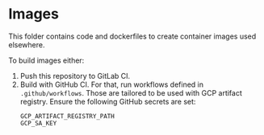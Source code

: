 # Images
This folder contains code and dockerfiles to create container images used elsewhere.

To build images either:
1. Push this repository to GitLab CI.
2. Build with GitHub CI. For that, run workflows defined in `.github/workflows`. Those are tailored to be used with GCP artifact registry. Ensure the following GitHub secrets are set:
    ```tx
    GCP_ARTIFACT_REGISTRY_PATH
    GCP_SA_KEY
    ```

